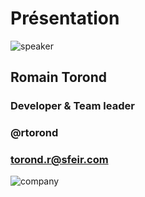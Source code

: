 <!-- .slide: class="speaker-slide" -->

# Présentation

![speaker](./assets/images/speakers/RTO.jpg)

## Romain Torond

### Developer & Team leader

### @rtorond

### torond.r@sfeir.com

![company](./assets/images/logo_sfeir_bleu_orange.png)

